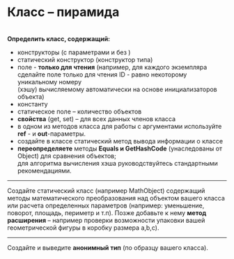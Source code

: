 <h1>Класс – пирамида</h1>
<br>
<b>Определить класс, содержащий: </b>
<ul>
    <li> конструкторы (с параметрами и без ) </li>
    <li> статический конструктор (конструктор типа) </li>
    <li> поле - <b>только для чтения</b> (например, для каждого экземпляра <br /> 
         сделайте поле только для чтения ID - равно некоторому уникальному номеру <br />
         (хэшу) вычисляемому автоматически на основе инициализаторов объекта) </li>
    <li> константу </li>
    <li> статическое поле – количество объектов </li>
    <li> <b>свойства</b> (get, set) – для всех данных членов класса </li>
    <li> в одном из методов класса для работы с аргументами используйте <b>ref</b>  - и <b>out</b>-параметры.</li>
    <li> создайте в классе статический метод вывода информации о классе</li>
    <li> <b>переопределяете</b> методы <b>Equals и GetHashCode</b> 
         (унаследованы от Object) для сравнения объектов;<br> 
         для алгоритма вычисления хэша руководствуйтесь стандартными рекомендациями.</li>
</ul>
<hr>
<p> 
Создайте статический класс (например MathObject) содержащий
методы математического преобразования над объектом вашего класса
или расчета определенных параметров (например: уменьшение,
поворот, площадь, периметр и т.п). Позже добавьте к нему <b>метод
расширения</b> – например проверки возможности упаковки вашей
геометрической фигуры в коробку размера a,b,c).
</p>
<hr>
<p> 
Создайте и выведите <b>анонимный тип</b> (по образцу вашего класса).
</p>